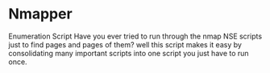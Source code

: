 # Nmapper
Enumeration Script
Have you ever tried to run through the nmap NSE scripts just to find pages and pages of them? well this script makes it easy by consolidating many important scripts into one script you just have to run once.
